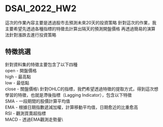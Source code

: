 # DSAI_2022_HW2
這次的作業內容主要是透過股市去預測未來20天的投資策略
針對這次的作業，我主要希望先透過各種指標的特徵去計算出隔天的預測開盤價格
再透過簡易的演算法針對漲跌去進行投資策略

## 特徵挑選
針對資料集的特徵主要包含了以下四種\
open - 開盤價格\
high - 最高點\
low - 最低點\
close - 關盤價格\\
針對OHLC的指標，我們希望透過特徵的提取方式，得到這次想學習的特徵，也就是滯後指標（Lagging Indicator），包含以下特徵\
SMA - 一段期間的股價計算平均值\
EMA - 根據日期指數遞減加權，計算移動平均值，日期愈近的比重愈高\
RSI - 觀測買賣超指標\
MACD - 透過EMA觀測走勢量\
